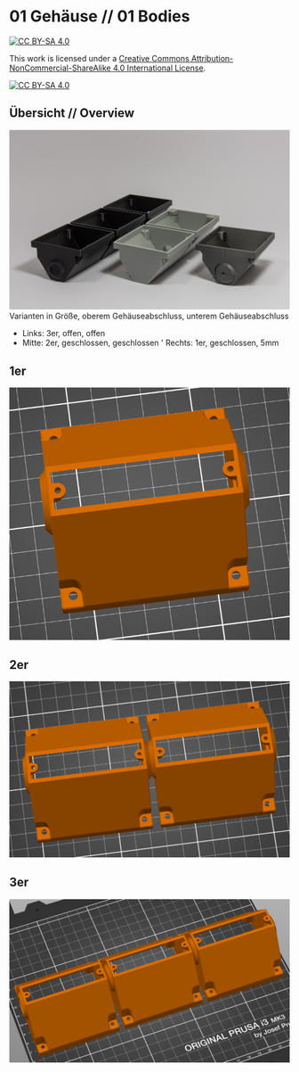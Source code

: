 # 01 Gehäuse // 01 Bodies

[![CC BY-SA 4.0][cc-by-sa-shield]][cc-by-sa]

This work is licensed under a [Creative Commons Attribution-NonCommercial-ShareAlike 4.0 International License][cc-by-sa].

[![CC BY-SA 4.0][cc-by-sa-image]][cc-by-sa]

[cc-by-sa]: http://creativecommons.org/licenses/by-nc-sa/4.0/
[cc-by-sa-image]: https://licensebuttons.net/l/by-nc-sa/4.0/88x31.png
[cc-by-sa-shield]: https://img.shields.io/badge/License-CC%20BY--NC--SA%204.0-lightgrey.svg

## Übersicht // Overview

![Vergleich](/Images/Ampel_Formen.jpg)
Varianten in Größe, oberem Gehäuseabschluss, unterem Gehäuseabschluss
* Links: 3er, offen, offen
* Mitte: 2er, geschlossen, geschlossen
' Rechts: 1er, geschlossen, 5mm

## 1er
![1 Licht](/Images/Gehaeuse1er_offen_offen.PNG)

## 2er
![2 Lichter](/Images/Gehaeuse2er_offen_offen.PNG)

## 3er
![3 Lichter](/Images/Gehaeuse3er_offen_offen.PNG)
